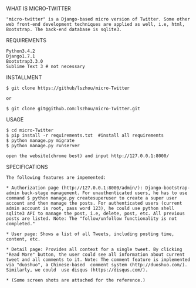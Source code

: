 WHAT IS MICRO-TWITTER

	"micro-twitter" is a Django-based micro version of Twitter. Some other web front-end development techniques are applied as well, i.e, html, Bootstrap. The back-end database is sqlite3. 
	
REQUIREMENTS

	Python3.4.2
    Django1.7.1
    Bootstrap3.3.0
	Sublime Text 3 # not necessary

INSTALLMENT

	$ git clone https://github/lszhou/micro-Twitter
	
	or
	
	$ git clone git@github.com:lszhou/micro-Twitter.git

USAGE

	$ cd micro-Twitter
	$ pip install -r requirements.txt  #install all requirements
	$ python manage.py migrate
	$ python manage.py runserver
	
	open the website(chrome best) and input http://127.0.0.1:8000/

SPECIFICATIONS

	The following features are impemented:
	
	* Authorization page (http://127.0.0.1:8000/admin/): Django-bootstrap-admin back-stage management. For unauthenticated users, he has to use command $ python manage.py createsuperuser to create a super user account and then manage the posts. For authenticated users (current admin account is root, pass word 123), he could use python shell sqlite3 API to manage the post, i.e, delete, post, etc. All previous posts are listed. Note: The "follow/unfollow functionality is not completed."
	
	* User page: Shows a list of all Tweets, including posting time, content, etc.
	
	* Detail page: Provides all context for a single tweet. By clicking "Read More" button, the user could see all information about current tweet and all comments to it. Note: The comment feature is implemented via "duoshuo", a Chinese-based  comment system (http://duoshuo.com/). Similarly, we could  use disqus (https://disqus.com/). 
	
    * (Some screen shots are attached for the reference.)